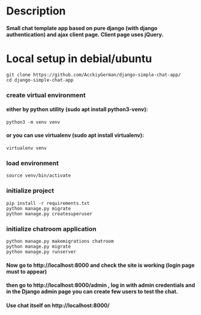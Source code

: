 # Description
#### Small chat template app based on pure django (with django authentication) and ajax client page. Client page uses jQuery.

# Local setup in debial/ubuntu
`git clone https://github.com/AcckiyGerman/django-simple-chat-app/`  
`cd django-simple-chat-app`  

### create virtual environment
#### either by python utility (sudo apt install python3-venv):
`python3 -m venv venv`  
#### or you can use virtualenv (sudo apt install virtualenv):
`virtualenv venv`  

### load environment
`source venv/bin/activate`  

### initialize project
`pip install -r requirements.txt`  
`python manage.py migrate`  
`python manage.py createsuperuser`  
### initialize chatroom application
`python manage.py makemigrations chatroom`  
`python manage.py migrate`  
`python manage.py runserver`  
#### Now go to http://localhost:8000 and check the site is working (login page must to appear)
#### then go to http://localhost:8000/admin , log in with admin credentials and in the Django admin page you can create few users to test the chat.

#### Use chat itself on http://localhost:8000/
